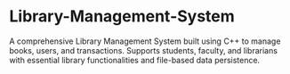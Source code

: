 # Library-Management-System
A comprehensive Library Management System built using C++ to manage books, users, and transactions. Supports students, faculty, and librarians with essential library functionalities and file-based data persistence.
